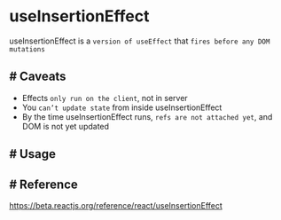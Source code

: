 # useInsertionEffect

useInsertionEffect is a `version of useEffect` that `fires before any DOM mutations`

## # Caveats

- Effects `only run on the client`, not in server
- You `can’t update state` from inside useInsertionEffect
- By the time useInsertionEffect runs, `refs are not attached yet`, and DOM is not yet updated

## # Usage

## # Reference

https://beta.reactjs.org/reference/react/useInsertionEffect
